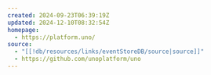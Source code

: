 ```yaml
---
created: 2024-09-23T06:39:19Z
updated: 2024-12-10T08:32:54Z
homepage:
  - https://platform.uno/
source:
  - "[[!db/resources/links/eventStoreDB/source|source]]"
  - https://github.com/unoplatform/uno
---
```

